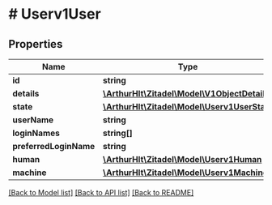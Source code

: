 # # Userv1User

## Properties

Name | Type | Description | Notes
------------ | ------------- | ------------- | -------------
**id** | **string** |  | [optional]
**details** | [**\ArthurHlt\Zitadel\Model\V1ObjectDetails**](V1ObjectDetails.md) |  | [optional]
**state** | [**\ArthurHlt\Zitadel\Model\Userv1UserState**](Userv1UserState.md) |  | [optional]
**userName** | **string** |  | [optional]
**loginNames** | **string[]** |  | [optional]
**preferredLoginName** | **string** |  | [optional]
**human** | [**\ArthurHlt\Zitadel\Model\Userv1Human**](Userv1Human.md) |  | [optional]
**machine** | [**\ArthurHlt\Zitadel\Model\Userv1Machine**](Userv1Machine.md) |  | [optional]

[[Back to Model list]](../../README.md#models) [[Back to API list]](../../README.md#endpoints) [[Back to README]](../../README.md)
